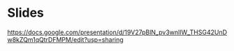# Slides
https://docs.google.com/presentation/d/19V27pBlN_pv3wnIlW_THSG42UnDw8kZQm1qQtrDFMPM/edit?usp=sharing
